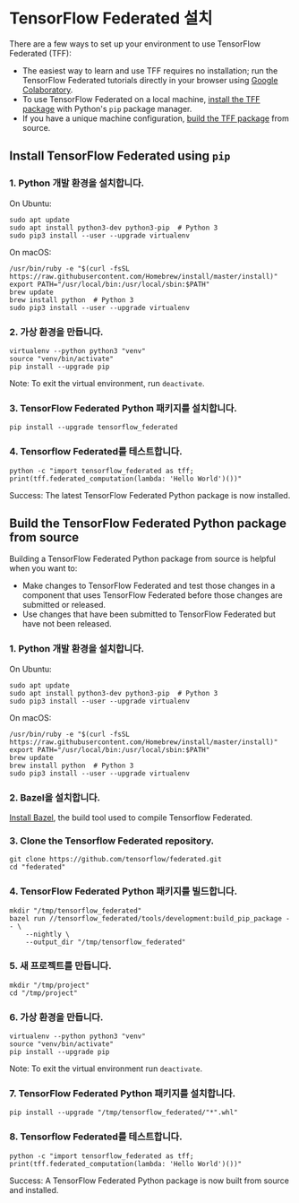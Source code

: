 # TensorFlow Federated 설치

There are a few ways to set up your environment to use TensorFlow Federated (TFF):

- The easiest way to learn and use TFF requires no installation; run the TensorFlow Federated tutorials directly in your browser using [Google Colaboratory](https://colab.research.google.com/notebooks/welcome.ipynb).
- To use TensorFlow Federated on a local machine, [install the TFF package](#install-tensorflow-federated-using-pip) with Python's `pip` package manager.
- If you have a unique machine configuration, [build the TFF package](#build-the-tensorflow-federated-pip-package) from source.

## Install TensorFlow Federated using `pip`

### 1. Python 개발 환경을 설치합니다.

On Ubuntu:

<pre class="prettyprint lang-bsh">
<code class="devsite-terminal">sudo apt update</code>
<code class="devsite-terminal">sudo apt install python3-dev python3-pip  # Python 3</code>
<code class="devsite-terminal">sudo pip3 install --user --upgrade virtualenv</code>
</pre>

On macOS:

<pre class="prettyprint lang-bsh">
<code class="devsite-terminal">/usr/bin/ruby -e "$(curl -fsSL https://raw.githubusercontent.com/Homebrew/install/master/install)"</code>
<code class="devsite-terminal">export PATH="/usr/local/bin:/usr/local/sbin:$PATH"</code>
<code class="devsite-terminal">brew update</code>
<code class="devsite-terminal">brew install python  # Python 3</code>
<code class="devsite-terminal">sudo pip3 install --user --upgrade virtualenv</code>
</pre>

### 2. 가상 환경을 만듭니다.

<pre class="prettyprint lang-bsh">
<code class="devsite-terminal">virtualenv --python python3 "venv"</code>
<code class="devsite-terminal">source "venv/bin/activate"</code>
<code class="devsite-terminal tfo-terminal-venv">pip install --upgrade pip</code>
</pre>

Note: To exit the virtual environment, run `deactivate`.

### 3. TensorFlow Federated Python 패키지를 설치합니다.

<pre class="prettyprint lang-bsh">
<code class="devsite-terminal tfo-terminal-venv">pip install --upgrade tensorflow_federated</code>
</pre>

### 4. Tensorflow Federated를 테스트합니다.

<pre class="prettyprint lang-bsh">
<code class="devsite-terminal tfo-terminal-venv">python -c "import tensorflow_federated as tff; print(tff.federated_computation(lambda: 'Hello World')())"</code>
</pre>

Success: The latest TensorFlow Federated Python package is now installed.

## Build the TensorFlow Federated Python package from source

Building a TensorFlow Federated Python package from source is helpful when you want to:

- Make changes to TensorFlow Federated and test those changes in a component that uses TensorFlow Federated before those changes are submitted or released.
- Use changes that have been submitted to TensorFlow Federated but have not been released.

### 1. Python 개발 환경을 설치합니다.

On Ubuntu:

<pre class="prettyprint lang-bsh">
<code class="devsite-terminal">sudo apt update</code>
<code class="devsite-terminal">sudo apt install python3-dev python3-pip  # Python 3</code>
<code class="devsite-terminal">sudo pip3 install --user --upgrade virtualenv</code>
</pre>

On macOS:

<pre class="prettyprint lang-bsh">
<code class="devsite-terminal">/usr/bin/ruby -e "$(curl -fsSL https://raw.githubusercontent.com/Homebrew/install/master/install)"</code>
<code class="devsite-terminal">export PATH="/usr/local/bin:/usr/local/sbin:$PATH"</code>
<code class="devsite-terminal">brew update</code>
<code class="devsite-terminal">brew install python  # Python 3</code>
<code class="devsite-terminal">sudo pip3 install --user --upgrade virtualenv</code>
</pre>

### 2. Bazel을 설치합니다.

[Install Bazel](https://docs.bazel.build/versions/master/install.html), the build tool used to compile Tensorflow Federated.

### 3. Clone the Tensorflow Federated repository.

<pre class="prettyprint lang-bsh">
<code class="devsite-terminal">git clone https://github.com/tensorflow/federated.git</code>
<code class="devsite-terminal">cd "federated"</code>
</pre>

### 4. TensorFlow Federated Python 패키지를 빌드합니다.

<pre class="prettyprint lang-bsh">
<code class="devsite-terminal">mkdir "/tmp/tensorflow_federated"</code>
<code class="devsite-terminal">bazel run //tensorflow_federated/tools/development:build_pip_package -- \
    --nightly \
    --output_dir "/tmp/tensorflow_federated"</code>
</pre>

### 5. 새 프로젝트를 만듭니다.

<pre class="prettyprint lang-bsh">
<code class="devsite-terminal">mkdir "/tmp/project"</code>
<code class="devsite-terminal">cd "/tmp/project"</code>
</pre>

### 6. 가상 환경을 만듭니다.

<pre class="prettyprint lang-bsh">
<code class="devsite-terminal">virtualenv --python python3 "venv"</code>
<code class="devsite-terminal">source "venv/bin/activate"</code>
<code class="devsite-terminal tfo-terminal-venv">pip install --upgrade pip</code>
</pre>

Note: To exit the virtual environment run `deactivate`.

### 7. TensorFlow Federated Python 패키지를 설치합니다.

<pre class="prettyprint lang-bsh">
<code class="devsite-terminal tfo-terminal-venv">pip install --upgrade "/tmp/tensorflow_federated/"*".whl"</code>
</pre>

### 8. Tensorflow Federated를 테스트합니다.

<pre class="prettyprint lang-bsh">
<code class="devsite-terminal tfo-terminal-venv">python -c "import tensorflow_federated as tff; print(tff.federated_computation(lambda: 'Hello World')())"</code>
</pre>

Success: A TensorFlow Federated Python package is now built from source and installed.
